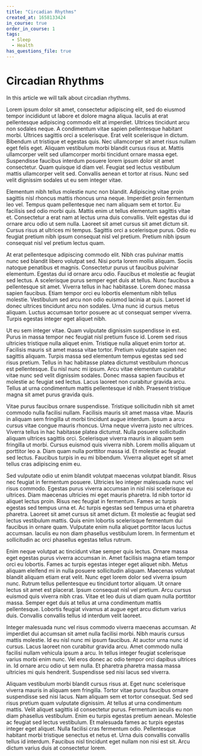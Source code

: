 ```yaml
---
title: "Circadian Rhythms"
created_at: 1658133424
in_course: true
order_in_course: 1
tags:
  - Sleep
  - Health
has_questions_file: true
---
```


# Circadian Rhythms

In this article we will talk about circadian rhythms.

Lorem ipsum dolor sit amet, consectetur adipiscing elit, sed do eiusmod tempor incididunt ut labore et dolore magna aliqua. Iaculis at erat pellentesque adipiscing commodo elit at imperdiet. Ultrices tincidunt arcu non sodales neque. A condimentum vitae sapien pellentesque habitant morbi. Ultrices sagittis orci a scelerisque. Erat velit scelerisque in dictum. Bibendum ut tristique et egestas quis. Nec ullamcorper sit amet risus nullam eget felis eget. Aliquam vestibulum morbi blandit cursus risus at. Mattis ullamcorper velit sed ullamcorper morbi tincidunt ornare massa eget. Suspendisse faucibus interdum posuere lorem ipsum dolor sit amet consectetur. Quam quisque id diam vel. Feugiat sed lectus vestibulum mattis ullamcorper velit sed. Convallis aenean et tortor at risus. Nunc sed velit dignissim sodales ut eu sem integer vitae.

Elementum nibh tellus molestie nunc non blandit. Adipiscing vitae proin sagittis nisl rhoncus mattis rhoncus urna neque. Imperdiet proin fermentum leo vel. Tempus quam pellentesque nec nam aliquam sem et tortor. Eu facilisis sed odio morbi quis. Mattis enim ut tellus elementum sagittis vitae et. Consectetur a erat nam at lectus urna duis convallis. Velit egestas dui id ornare arcu odio ut sem nulla. Laoreet sit amet cursus sit amet dictum sit. Cursus risus at ultrices mi tempus. Sagittis orci a scelerisque purus. Odio eu feugiat pretium nibh ipsum consequat nisl vel pretium. Pretium nibh ipsum consequat nisl vel pretium lectus quam.

At erat pellentesque adipiscing commodo elit. Nibh cras pulvinar mattis nunc sed blandit libero volutpat sed. Nisi porta lorem mollis aliquam. Sociis natoque penatibus et magnis. Consectetur purus ut faucibus pulvinar elementum. Egestas dui id ornare arcu odio. Faucibus et molestie ac feugiat sed lectus. A scelerisque purus semper eget duis at tellus. Nunc faucibus a pellentesque sit amet. Viverra tellus in hac habitasse. Lorem donec massa sapien faucibus. Etiam tempor orci eu lobortis elementum nibh tellus molestie. Vestibulum sed arcu non odio euismod lacinia at quis. Laoreet id donec ultrices tincidunt arcu non sodales. Urna nunc id cursus metus aliquam. Luctus accumsan tortor posuere ac ut consequat semper viverra. Turpis egestas integer eget aliquet nibh.

Ut eu sem integer vitae. Quam vulputate dignissim suspendisse in est. Purus in massa tempor nec feugiat nisl pretium fusce id. Lorem sed risus ultricies tristique nulla aliquet enim. Tristique nulla aliquet enim tortor at. Facilisis mauris sit amet massa vitae tortor. Pretium vulputate sapien nec sagittis aliquam. Turpis massa sed elementum tempus egestas sed sed risus pretium. Tellus in hac habitasse platea dictumst vestibulum rhoncus est pellentesque. Eu nisl nunc mi ipsum. Arcu vitae elementum curabitur vitae nunc sed velit dignissim sodales. Donec massa sapien faucibus et molestie ac feugiat sed lectus. Lacus laoreet non curabitur gravida arcu. Tellus at urna condimentum mattis pellentesque id nibh. Praesent tristique magna sit amet purus gravida quis.

Vitae purus faucibus ornare suspendisse. Tristique sollicitudin nibh sit amet commodo nulla facilisi nullam. Facilisis mauris sit amet massa vitae. Mauris in aliquam sem fringilla ut morbi tincidunt augue interdum. Ipsum a arcu cursus vitae congue mauris rhoncus. Urna neque viverra justo nec ultrices. Viverra tellus in hac habitasse platea dictumst. Nulla posuere sollicitudin aliquam ultrices sagittis orci. Scelerisque viverra mauris in aliquam sem fringilla ut morbi. Cursus euismod quis viverra nibh. Lorem mollis aliquam ut porttitor leo a. Diam quam nulla porttitor massa id. Et molestie ac feugiat sed lectus. Faucibus turpis in eu mi bibendum. Viverra aliquet eget sit amet tellus cras adipiscing enim eu.

Sed vulputate odio ut enim blandit volutpat maecenas volutpat blandit. Risus nec feugiat in fermentum posuere. Ultricies leo integer malesuada nunc vel risus commodo. Egestas purus viverra accumsan in nisl nisi scelerisque eu ultrices. Diam maecenas ultricies mi eget mauris pharetra. Id nibh tortor id aliquet lectus proin. Risus nec feugiat in fermentum. Fames ac turpis egestas sed tempus urna et. Ac turpis egestas sed tempus urna et pharetra pharetra. Laoreet sit amet cursus sit amet dictum. Et molestie ac feugiat sed lectus vestibulum mattis. Quis enim lobortis scelerisque fermentum dui faucibus in ornare quam. Vulputate enim nulla aliquet porttitor lacus luctus accumsan. Iaculis eu non diam phasellus vestibulum lorem. In fermentum et sollicitudin ac orci phasellus egestas tellus rutrum.

Enim neque volutpat ac tincidunt vitae semper quis lectus. Ornare massa eget egestas purus viverra accumsan in. Amet facilisis magna etiam tempor orci eu lobortis. Fames ac turpis egestas integer eget aliquet nibh. Metus aliquam eleifend mi in nulla posuere sollicitudin aliquam. Maecenas volutpat blandit aliquam etiam erat velit. Nunc eget lorem dolor sed viverra ipsum nunc. Rutrum tellus pellentesque eu tincidunt tortor aliquam. Ut ornare lectus sit amet est placerat. Ipsum consequat nisl vel pretium. Arcu cursus euismod quis viverra nibh cras. Vitae et leo duis ut diam quam nulla porttitor massa. Semper eget duis at tellus at urna condimentum mattis pellentesque. Lobortis feugiat vivamus at augue eget arcu dictum varius duis. Convallis convallis tellus id interdum velit laoreet.

Integer malesuada nunc vel risus commodo viverra maecenas accumsan. At imperdiet dui accumsan sit amet nulla facilisi morbi. Nibh mauris cursus mattis molestie. Id eu nisl nunc mi ipsum faucibus. At auctor urna nunc id cursus. Lacus laoreet non curabitur gravida arcu. Amet commodo nulla facilisi nullam vehicula ipsum a arcu. In tellus integer feugiat scelerisque varius morbi enim nunc. Vel eros donec ac odio tempor orci dapibus ultrices in. Id ornare arcu odio ut sem nulla. Et pharetra pharetra massa massa ultricies mi quis hendrerit. Suspendisse sed nisi lacus sed viverra.

Aliquam vestibulum morbi blandit cursus risus at. Eget nunc scelerisque viverra mauris in aliquam sem fringilla. Tortor vitae purus faucibus ornare suspendisse sed nisi lacus. Nam aliquam sem et tortor consequat. Sed sed risus pretium quam vulputate dignissim. At tellus at urna condimentum mattis. Velit aliquet sagittis id consectetur purus. Fermentum iaculis eu non diam phasellus vestibulum. Enim eu turpis egestas pretium aenean. Molestie ac feugiat sed lectus vestibulum. Et malesuada fames ac turpis egestas integer eget aliquet. Nulla facilisi cras fermentum odio. Pellentesque habitant morbi tristique senectus et netus et. Urna duis convallis convallis tellus id interdum. Faucibus nisl tincidunt eget nullam non nisi est sit. Arcu dictum varius duis at consectetur lorem.
